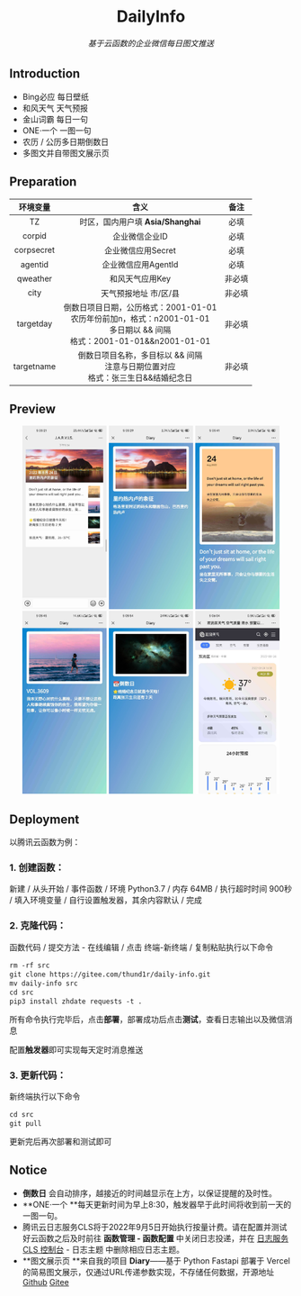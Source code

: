<h1 align="center">DailyInfo</h1>
<h6 align="center">基于云函数的企业微信每日图文推送</h6>

## Introduction

- Bing必应 每日壁纸
- 和风天气 天气预报
- 金山词霸 每日一句
- ONE·一个 一图一句
- 农历 / 公历多日期倒数日
- 多图文并自带图文展示页

## Preparation

|  环境变量  |                             含义                             |  备注  |
| :--------: | :----------------------------------------------------------: | :----: |
|     TZ     |              时区，国内用户填 **Asia/Shanghai**              |  必填  |
|   corpid   |                        企业微信企业ID                        |  必填  |
| corpsecret |                      企业微信应用Secret                      |  必填  |
|  agentid   |                     企业微信应用AgentId                      |  必填  |
|  qweather  |                       和风天气应用Key                        | 非必填 |
|    city    |                    天气预报地址 市/区/县                     | 非必填 |
| targetday  | 倒数日项目日期，公历格式：2001-01-01<br />农历年份前加n，格式：n2001-01-01<br />多日期以 && 间隔<br />格式：2001-01-01&&n2001-01-01 | 非必填 |
| targetname | 倒数日项目名称，多目标以 && 间隔<br />注意与日期位置对应<br />格式：张三生日&&结婚纪念日 | 非必填 |

## Preview

<div align=center><img src="pic/首页.jpg" width="150" alt="DiaryIndex"/>  <img src="pic/必应.jpg" width="150" alt="DiaryShow"/>  <img src="pic/金山.jpg" width="150" alt="DiaryShow"/></div>

<div align=center><img src="pic/一个.jpg" width="150" alt="DiaryShow"/>  <img src="pic/倒数.jpg" width="150" alt="DiaryShow"/>  <img src="pic/和风.jpg" width="150" alt="DiaryShow"/></div>

## Deployment

以腾讯云函数为例：

### 1. 创建函数：

新建 / 从头开始 / 事件函数 / 环境 Python3.7 / 内存 64MB / 执行超时时间 900秒 / 填入环境变量 / 自行设置触发器，其余内容默认 / 完成

### 2. 克隆代码：

函数代码 / 提交方法 - 在线编辑 / 点击 终端-新终端 / 复制粘贴执行以下命令

```shell
rm -rf src
git clone https://gitee.com/thund1r/daily-info.git
mv daily-info src
cd src
pip3 install zhdate requests -t .
```

所有命令执行完毕后，点击**部署**，部署成功后点击**测试**，查看日志输出以及微信消息

配置**触发器**即可实现每天定时消息推送

### 3. 更新代码：

新终端执行以下命令

```shell
cd src
git pull
```

更新完后再次部署和测试即可

## Notice

- **倒数日** 会自动排序，越接近的时间越显示在上方，以保证提醒的及时性。
- **ONE·一个 **每天更新时间为早上8:30，触发器早于此时间将收到前一天的一图一句。
- 腾讯云日志服务CLS将于2022年9月5日开始执行按量计费。请在配置并测试好云函数之后及时前往 **函数管理 - 函数配置** 中关闭日志投递，并在 [日志服务 CLS 控制台](https://console.cloud.tencent.com/cls) - 日志主题 中删除相应日志主题。
- **图文展示页 **来自我的项目 **Diary**——基于 Python Fastapi 部署于 Vercel 的简易图文展示，仅通过URL传递参数实现，不存储任何数据，开源地址  [Github](https://github.com/Thund1R/diary)   [Gitee](https://gitee.com/thund1r/diary)
